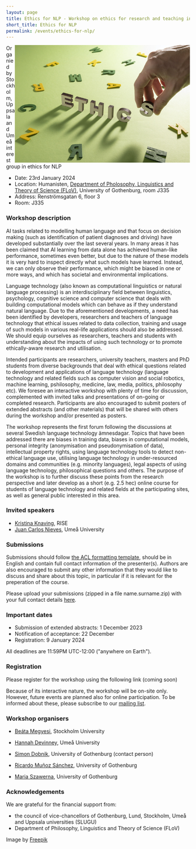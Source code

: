 ```yaml
---
layout: page
title: Ethics for NLP - Workshop on ethics for research and teaching in natural language processing
short_title: Ethics for NLP
permalink: /events/ethics-for-nlp/
---
```


<img align="right" width="480" src="ethics-for-nlp-480.jpg"/>

Organied by Stockholm, Uppsala and Umeå interest group in ethics for NLP

* Date: 23rd January 2024
* Location: Humanisten, [Department of Pholosophy, Linguistics and Theory of Science (FLoV)](https://www.gu.se/flov/om-oss/kontakt), University of Gothenburg, room J335
* Address: Renströmsgatan 6, floor 3
* Room: J335

### Workshop description

AI tasks related to modelling human language and that focus on decision making (such as identification of patient diagnoses and driving) have developed substantially over the last several years. In many areas it has been claimed that AI learning from data alone has achieved human-like performance, sometimes even better, but due to the nature of these models it is very hard to inspect directly what such models have learned. Instead, we can only observe their performance, which might be biased in one or more ways, and which has societal and environmental implications.

Language technology (also known as computational linguistics or natural language processing) is an interdisciplinary field between linguistics, psychology, cognitive science and computer science that deals with building computational models which can behave as if they understand natural language. Due to the aforementioned developments, a need has been identified by developers, researchers and teachers of language technology that ethical issues related to data collection, training and usage of such models in various real-life applications should also be addressed. We should equip  ourselves as researchers, teachers and students with understanding about the impacts of using such technology or to promote ethically-aware research and utilisation.

Intended participants are researchers, university teachers, masters and PhD students from diverse backgrounds that deal with ethical questions related to development and applications of language technology (language technology and related fields such as computer vision and social robotics, machine learning, pshilosophy, medicine, law, media, politics, philosophy etc). We foresee an interactive workshop with plenty of time for discussion, complemented with invited talks and presentations of on-going or completed research. Participants are also encouraged to submit posters of extended abstracts (and other materials) that will be shared with others during the workshop and/or presented as posters.

The workshop represents the first forum following the discussions at several Swedish language technology ämnesdagar. Topics that have been addressed there are biases in training data, biases in computational models, personal integrity (anonymisation and pseudonymisation of data), intellectual property rights, using language technology tools to detect non-ethical language use, utilising language technology in under-resourced domains and communities (e.g. minority languages), legal aspects of using language technology, philosophical questions and others. The purpose of the workshop is to further discuss these points from the research perspective and later develop as a short (e.g. 2.5 hec) online course for students of language technology and related fields at the participating sites, as well as general public interested in this area.

### Invited speakers

* [Kristina Knaving](https://www.ri.se/en/person/kristina-knaving), RISE
* [Juan Carlos Nieves](https://www.umu.se/personal/juan-carlos-nieves/), Umeå University

### Submissions

Submissions should follow [the ACL formatting template](https://2023.aclweb.org/calls/style_and_formatting/), should be in English and contain full contact information of the presenter(s). Authors are also encouraged to submit any other information that they would like to discuss and share about this topic, in particular if it is relevant for the preperation of the course.

Please upload your submissions (zipped in a file name.surname.zip) with your full contact details [here](https://linux.dobnik.net/cloud/s/dwn7nmY68aEjatK).

### Important dates

* Submission of extended abstracts: 1 December 2023
* Notification of acceptance: 22 December
* Registration: 9 January 2024

All deadlines are 11:59PM UTC-12:00 ("anywhere on Earth").

### Registration

Please register for the workshop using the following link (coming soon)

Because of its interactive nature, the workshop will be on-site only. However, future events are planned also for online participation. To be informed about these, please subscribe to our [mailing list](https://listserv.gu.se/sympa/subscribe/ethics-for-nlp). 

### Workshop organisers

  - [Beáta Megyesi](https://www.su.se/english/profiles/beba5639-1.468162), Stockholm University

  - [Hannah Devinney](https://www.umu.se/en/staff/hannah-devinney/), Umeå University

  - [Simon Dobnik](https://www.gu.se/en/about/find-staff/simondobnik), University of Gothenburg (contact person)

  - [Ricardo Muñoz Sánchez](https://www.gu.se/en/about/find-staff/ricardomunozsanchez), University of Gothenburg
  
  - [Maria Szawerna](https://www.gu.se/en/about/find-staff/mariaszawerna), University of Gothenburg

### Acknowledgements

We are grateful for the financial support from:

  - the council of vice-chancellors of Gothenburg, Lund, Stockholm, Umeå and Uppsala universities (SLUGU)
  - Department of Philosophy, Linguistics and Theory of Science (FLoV)

Image by [Freepik](https://www.freepik.com/free-photo/still-life-illustrating-ethics-concept_26407551.htm)

